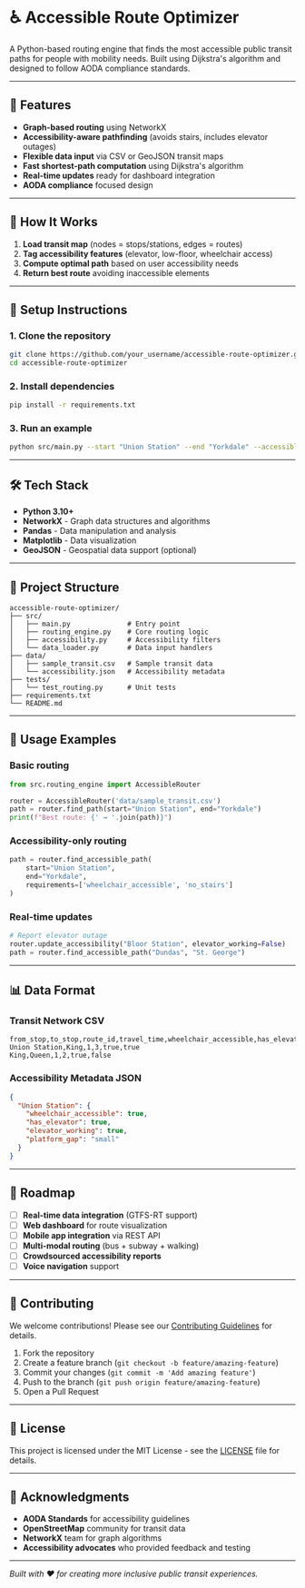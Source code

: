 # ♿ Accessible Route Optimizer

A Python-based routing engine that finds the most accessible public transit paths for people with mobility needs. Built using Dijkstra's algorithm and designed to follow AODA compliance standards.

---

## 🚀 Features

- **Graph-based routing** using NetworkX
- **Accessibility-aware pathfinding** (avoids stairs, includes elevator outages)
- **Flexible data input** via CSV or GeoJSON transit maps
- **Fast shortest-path computation** using Dijkstra's algorithm
- **Real-time updates** ready for dashboard integration
- **AODA compliance** focused design

---

## 🧠 How It Works

1. **Load transit map** (nodes = stops/stations, edges = routes)
2. **Tag accessibility features** (elevator, low-floor, wheelchair access)
3. **Compute optimal path** based on user accessibility needs
4. **Return best route** avoiding inaccessible elements

---

## 🔧 Setup Instructions

### 1. Clone the repository
```bash
git clone https://github.com/your_username/accessible-route-optimizer.git
cd accessible-route-optimizer
```

### 2. Install dependencies
```bash
pip install -r requirements.txt
```

### 3. Run an example
```bash
python src/main.py --start "Union Station" --end "Yorkdale" --accessible-only
```

---

## 🛠 Tech Stack

- **Python 3.10+**
- **NetworkX** - Graph data structures and algorithms
- **Pandas** - Data manipulation and analysis
- **Matplotlib** - Data visualization
- **GeoJSON** - Geospatial data support (optional)

---

## 📁 Project Structure

```
accessible-route-optimizer/
├── src/
│   ├── main.py              # Entry point
│   ├── routing_engine.py    # Core routing logic
│   ├── accessibility.py     # Accessibility filters
│   └── data_loader.py       # Data input handlers
├── data/
│   ├── sample_transit.csv   # Sample transit data
│   └── accessibility.json   # Accessibility metadata
├── tests/
│   └── test_routing.py      # Unit tests
├── requirements.txt
└── README.md
```

---

## 🚌 Usage Examples

### Basic routing
```python
from src.routing_engine import AccessibleRouter

router = AccessibleRouter('data/sample_transit.csv')
path = router.find_path(start="Union Station", end="Yorkdale")
print(f"Best route: {' → '.join(path)}")
```

### Accessibility-only routing
```python
path = router.find_accessible_path(
    start="Union Station", 
    end="Yorkdale",
    requirements=['wheelchair_accessible', 'no_stairs']
)
```

### Real-time updates
```python
# Report elevator outage
router.update_accessibility("Bloor Station", elevator_working=False)
path = router.find_accessible_path("Dundas", "St. George")
```

---

## 📊 Data Format

### Transit Network CSV
```csv
from_stop,to_stop,route_id,travel_time,wheelchair_accessible,has_elevator
Union Station,King,1,3,true,true
King,Queen,1,2,true,false
```

### Accessibility Metadata JSON
```json
{
  "Union Station": {
    "wheelchair_accessible": true,
    "has_elevator": true,
    "elevator_working": true,
    "platform_gap": "small"
  }
}
```

---

## 🎯 Roadmap

- [ ] **Real-time data integration** (GTFS-RT support)
- [ ] **Web dashboard** for route visualization
- [ ] **Mobile app integration** via REST API
- [ ] **Multi-modal routing** (bus + subway + walking)
- [ ] **Crowdsourced accessibility reports**
- [ ] **Voice navigation** support

---

## 🤝 Contributing

We welcome contributions! Please see our [Contributing Guidelines](CONTRIBUTING.md) for details.

1. Fork the repository
2. Create a feature branch (`git checkout -b feature/amazing-feature`)
3. Commit your changes (`git commit -m 'Add amazing feature'`)
4. Push to the branch (`git push origin feature/amazing-feature`)
5. Open a Pull Request

---

## 📜 License

This project is licensed under the MIT License - see the [LICENSE](LICENSE) file for details.

---



## 🙏 Acknowledgments

- **AODA Standards** for accessibility guidelines
- **OpenStreetMap** community for transit data
- **NetworkX** team for graph algorithms
- **Accessibility advocates** who provided feedback and testing

---

*Built with ❤️ for creating more inclusive public transit experiences.*
